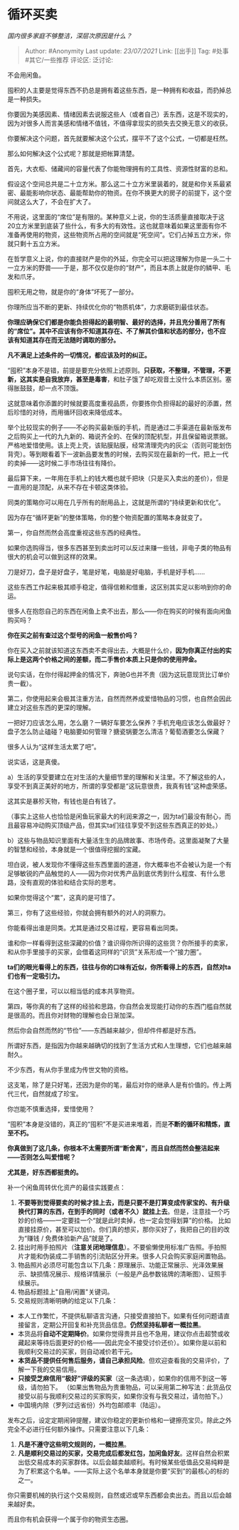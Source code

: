 # 循环买卖
*国内很多家庭不够整洁，深层次原因是什么？*

> Author: #Anonymity
> Last update: *23/07/2021*
> Link: [[出手]]
> Tag: #处事 #其它/一些推荐
> 评论区:
> 泛讨论:

不会用闲鱼。

囤积的人主要是觉得东西不扔总是拥有着这些东西，是一种拥有和收益，而扔掉总是一种损失。

你要因为美感因素、情绪因素去说服这些人（或者自己）丢东西，这是不现实的，因为对很多人而言美感和情绪不值钱，不值得拿现实的损失去交换无意义的收获。

你要解决这个问题，首先就要解决这个公式，摆平不了这个公式，一切都是枉然。

那么如何解决这个公式呢？那就是把帐算清楚。

首先，大衣柜、储藏间的容量代表了你能物理拥有的工具性、资源性财富的总和。

假设这个空间总共是二十立方米。那么这二十立方米里装着的，就是和你关系最紧密、最能影响你状态、最能帮助你的物资。在你不换更大的房子的前提下，这个空间就这么大了，不会在扩大了。

不用说，这里面的“席位”是有限的。某种意义上说，你的生活质量直接取决于这20立方米里到底装了些什么，有多大的有效性。这也就意味着如果这里面有你不准备再使用的物资，这些物资所占用的空间就是“死空间”。它们占掉五立方米，你就只剩十五立方米。

在哲学意义上说，你的直接财产是你的外延，你完全可以把这理解为你是一头二十一立方米的野兽——于是，那不仅仅是你的“财产”，而且本质上就是你的鳞甲、毛发和爪牙。

囤积无用之物，就是你的“身体”坏死了一部分。

你理所应当不断的更新、持续优化你的“物质机体”，力求磨砺到最佳状态。

**你理应确保它们都是你能负担得起的最明智、最好的选择，并且充分善用了所有的“席位”。其中不应该有你不知道其存在、不了解其价值和状态的部分，也不应该有知道其存在而无法随时调取的部分。**

**凡不满足上述条件的一切情况，都应该及时的纠正。**

“囤积”本身不是错，前提是要充分依照上述原则。**只获取，不整理，不管理，不更新，这其实是自我放弃，甚至是毒害**，和肚子饿了却吃观音土没什么本质区别。塞得胀鼓鼓，却一点不顶饿。

这就意味着你添置的时候就要高度重视品质，你要拣你负担得起的最好的添置，然后珍惜的对待，而用循环回收来降低成本。

举个比较现实的例子——不必购买最新版的手机，而是通过二手渠道在最新版发布之后购买上一代的九九新的、箱说齐全的、在保的顶配机型，并且保留箱说票据。严格地爱惜使用。该上壳上壳，该贴膜贴膜，经常清理壳内的灰尘（否则可能划伤背壳）。等到眼看着下一波新品要发售的时候，去购买现在最新的一代，把上一代的卖掉——这时候二手市场往往有降价。

最后算下来，一年用在手机上的钱大概也就千把块（只是买入卖出的差价），但是一直用的是顶配，从来不存在卡顿这类体验。

同类的策略你可以用在几乎所有的耐用品上，这就是所谓的“持续更新和优化”。

因为存在“循环更新”的整体策略，你的整个物资配置的策略本身就变了。

第一，你自然而然会高度重视这些东西的经典性。

如果你选购得当，很多东西甚至到卖出时可以反过来赚一些钱，非电子类的物品有很大的机会可以做到这样的效果。

刀是好刀，盘子是好盘子，笔是好笔，电脑是好电脑，手机是好手机……

这些东西工作起来极其顺手稳定，值得信赖和借重，这区别其实足以影响到你的命运。

很多人在抱怨自己的东西在闲鱼上卖不出去，那么——你在购买的时候有面向闲鱼购买吗？

**你在买之前有查过这个型号的闲鱼一般售价吗？**

你在买入之前就该知道这东西卖不卖得出去，大概是什么价，**因为你真正付出的实际上是这两个价格之间的差额，**而二手售价本质上只是你的**使用押金。**

说句实话，在你付得起押金的情况下，奔驰G也并不贵（因为这玩意现货比订单价贵一截）。

第二，你使用起来会极其注重方法，自然而然养成爱惜物品的习惯，也自然会因此建立对这些东西的更深的理解。

一把好刀应该怎么用，怎么磨？一辆好车要怎么保养？手机充电应该怎么做最好？盘子怎么防止磕碰？电脑要如何管理？搪瓷锅要怎么清洁？葡萄酒要怎么保藏？

很多人认为“这样生活太累了吧”。

说实话，这是真傻。

a）生活的享受要建立在对生活的大量细节里的理解和关注里。不了解这些的人，享受不到真正美好的地方，所谓的享受都是“这玩意很贵，我真有钱”这种虚荣感。

这其实是暴殄天物，有钱也是白有钱了。

（事实上这些人也恰恰是闲鱼玩家最大的利润来源之一，因为ta们最没有耐心，而且最容易冲动购买顶级产品，但其实ta们往往享受不到这些东西真正的妙处。）

b）这些与物品知识里面有大量活生生的品牌故事、市场传奇。这里面凝聚了大量的智慧和经验，本身就是一个很值得挖掘的宝藏。

坦白说，被人发现你不懂得这些东西里面的道道，你大概率也不会被认为是一个有足够敏锐的产品触觉的人——因为你对优秀产品到底优秀到什么程度、有什么思路，没有直观的体验和结合实际的思考。

如果你觉得这个“累”，这真的是可惜了。

第三，你有了这些经验，你就会拥有额外的对人的洞察力。

你能看得出谁是同类。尤其是通过交易过程，更容易看出同类。

谁和你一样看得到这些深藏的价值？谁识得你所识得的这些货？你所接手的卖家，和从你手里接手的买家，会借着这同样的“识货”关系形成一个“接力圈”。

**ta们的眼光看得上的东西，往往与你的口味有近似，你所看得上的东西，自然对ta们也有一定吸引力。**

在这个圈子里，可以以相当低的成本共享物资。

第四，等你真的有了这样的经验和思路，你自然会发现能打动你的东西门槛自然就是很高的。而且你对财物的理解也会日渐加深。

然后你会自然而然的“节俭”——东西越来越少，但却件件都是好东西。

所谓好东西，是指因为你越来越确切的找到了生活方式和人生理想，它们也越来越耐久。

不少东西，有从你手里成为传世文物的资格。

这支笔，除了是只好笔，还因为是你的笔，最后对你的继承人是有价值的。传上两代三代，自然就成了珍宝。

你岂能不慎重选择，爱惜使用？

“囤积”本身是没错的，真正的“囤积”不是买进来堆着，而是**不断的循环和精炼，直至不朽。**

**你真做到了这几条，你根本不太需要所谓“断舍离”，而且自然而然会整洁起来——否则怎么叫爱惜呢？**

**尤其是，好东西都挺贵的。**

补一个闲鱼周转优化资产的最佳实践要点：

1. **不要等到觉得要卖的时候才挂上去，而是只要不是打算变成传家宝的、有升级换代打算的东西，在到手的同时（或者不久）就挂上去**。但是，注意挂一个巧妙的价格——一定要挂一个“就是此时卖掉，也一定会觉得划算”的价格。
比如直接挂原价，甚至可以加价。你们真的想买，那你买好了，我把自己的目的改为“赚钱 / 免费体验新产品”就是了。
2. 挂出时用手拍照片（**注意关闭地理信息**）。不要偷懒使用标准广告照。手拍照片才能和伪装成二手销售的引流贴区分开来。很多人只会购买家庭闲置物品。
3. 物品照片必须尽可能包含以下几条：原理展示、功能正常展示、光泽效果展示、缺损情况展示、规格详情展示（一般是产品参数铭牌的清晰图）、证照手续展示。
4. 物品标题挂上"自用/闲置"关键词。
5. 交易规则清晰明确的给定以下几条：

*  本人工作繁忙，不提供私聊语言沟通，只接受直接拍下。如果有任何问题请直接留言，定期公开回复和补充货品信息。**仍然坚持私聊者一概拉黑**。
* 本货品将**自动不定期降价**。如果你觉得贵并且也不急用，建议你点击超赞或收藏起来等待后面更好的价格——因此完全不接受讨价还价）。如果你是以前和我顺利交易过的买家，则自动减价若干元。
* **本货品不提供任何售后服务，请自己承担风险**。但欢迎查看我的交易评价，了解一下我的交易信用。
* **只接受芝麻信用“极好”评级的买家**（这一条选填），如果你的信用不到这一等级，请勿拍下。
（如果出售物品为贵重物品，可以采用第二种写法：此货品仅接受以前与我顺利交易过的买家购买，如果你没有与我交易过，请勿拍下。）
* 中国境内除（罗列过远省份）外均包邮顺丰（陆运）。

发布之后，设定定期闹钟提醒，建议你稳定的更新价格和一键擦亮宝贝。除此之外完全不必进行任何额外操作。只需要注意以下几条：

1. **凡是不遵守这些明文规则的，一概拉黑**。
2. **凡是顺利交易过的买家，交易完成后都发红包，加闲鱼好友**。这样自然会积累出低交易成本的买家群体。以后会越卖越顺利。有时候某些低值品交易纯粹是为了积累这个名单。——实际上这个名单本身就是你要“买到”的最核心的标的之一。

你只需要机械的执行这个交易规则，自然或迟或早东西都会卖出去。而且以后会越来越好卖。

而且你有机会获得一个属于你的物资生态圈。
